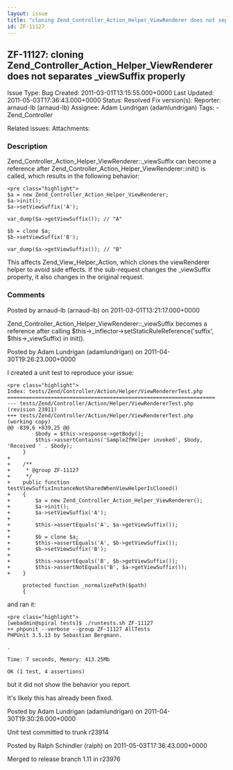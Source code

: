 ```yaml
---
layout: issue
title: "cloning Zend_Controller_Action_Helper_ViewRenderer does not separates _viewSuffix properly"
id: ZF-11127
---
```


ZF-11127: cloning Zend\_Controller\_Action\_Helper\_ViewRenderer does not separates \_viewSuffix properly
---------------------------------------------------------------------------------------------------------

 Issue Type: Bug Created: 2011-03-01T13:15:55.000+0000 Last Updated: 2011-05-03T17:36:43.000+0000 Status: Resolved Fix version(s): 
 Reporter:  arnaud-lb (arnaud-lb)  Assignee:  Adam Lundrigan (adamlundrigan)  Tags: - Zend\_Controller
 
 Related issues: 
 Attachments: 
### Description

Zend\_Controller\_Action\_Helper\_ViewRenderer::\_viewSuffix can become a reference after Zend\_Controller\_Action\_Helper\_ViewRenderer::init() is called, which results in the following behavior:

 
    <pre class="highlight">
    $a = new Zend_Controller_Action_Helper_ViewRenderer;
    $a->init();
    $a->setViewSuffix('A');
    
    var_dump($a->getViewSuffix()); // "A"
    
    $b = clone $a;
    $b->setViewSuffix('B');
    
    var_dump($a->getViewSuffix()); // "B"


This affects Zend\_View\_Helper\_Action, which clones the viewRenderer helper to avoid side effects. If the sub-request changes the \_viewSuffix property, it also changes in the original request.

 

 

### Comments

Posted by arnaud-lb (arnaud-lb) on 2011-03-01T13:21:17.000+0000

Zend\_Controller\_Action\_Helper\_ViewRenderer::\_viewSuffix becomes a reference after calling $this->\_inflector->setStaticRuleReference('suffix', $this->\_viewSuffix) in init().

 

 

Posted by Adam Lundrigan (adamlundrigan) on 2011-04-30T19:26:23.000+0000

I created a unit test to reproduce your issue:

 
    <pre class="highlight">
    Index: tests/Zend/Controller/Action/Helper/ViewRendererTest.php
    ===================================================================
    --- tests/Zend/Controller/Action/Helper/ViewRendererTest.php    (revision 23911)
    +++ tests/Zend/Controller/Action/Helper/ViewRendererTest.php    (working copy)
    @@ -839,6 +839,25 @@
             $body = $this->response->getBody();
             $this->assertContains('SampleZfHelper invoked', $body, 'Received ' . $body);
         }
    +
    +    /**
    +     * @group ZF-11127
    +     */
    +    public function testViewSuffixInstanceNotSharedWhenViewHelperIsCloned()
    +    {
    +        $a = new Zend_Controller_Action_Helper_ViewRenderer();
    +        $a->init();
    +        $a->setViewSuffix('A');
    +
    +        $this->assertEquals('A', $a->getViewSuffix());
    +
    +        $b = clone $a;
    +        $this->assertEquals('A', $b->getViewSuffix());
    +        $b->setViewSuffix('B');
    +
    +        $this->assertEquals('B', $b->getViewSuffix());
    +        $this->assertNotEquals('B', $a->getViewSuffix());
    +    }
    
         protected function _normalizePath($path)
         {


and ran it:

 
    <pre class="highlight">
    [webadmin@spiral tests]$ ./runtests.sh ZF-11127
    ++ phpunit --verbose --group ZF-11127 AllTests
    PHPUnit 3.5.13 by Sebastian Bergmann.
    
    .
    
    Time: 7 seconds, Memory: 413.25Mb
    
    OK (1 test, 4 assertions)


but it did not show the behavior you report.

It's likely this has already been fixed.

 

 

Posted by Adam Lundrigan (adamlundrigan) on 2011-04-30T19:30:26.000+0000

Unit test committed to trunk r23914

 

 

Posted by Ralph Schindler (ralph) on 2011-05-03T17:36:43.000+0000

Merged to release branch 1.11 in r23976

 

 